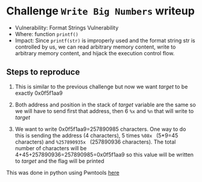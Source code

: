 # Challenge `Write Big Numbers` writeup

- Vulnerability: Format Strings Vulnerability
- Where: function `printf()`
- Impact: Since `printf(str)` is improperly used and the format string str is controlled by us, we can read arbitrary memory content, write to arbitrary memory content, and hijack the execution control flow.


## Steps to reproduce

1. This is similar to the previous challenge but now we want *target* to be exactly 0x0f5f1aa9

2. Both address and position in the stack of *target* variable are the same so we will have to send first that address, then 6 `%x` and `%n` that will write to *target*

3. We want to write 0x0f5f1aa9=257890985 characters. One way to do this is sending the address (4 characters), 5 times `%08x ` (5\*9=45 characters) and `%257890935x ` (257890936 characters). The total number of characters will be 4+45+257890936=257890985=0x0f5f1aa9 so this value will be written to *target* and the flag will be printed

This was done in python using Pwntools [here](https://gitlab.rnl.tecnico.ulisboa.pt/ssof2223/writeups/ist193342/-/blob/master/lab7/write_big_number.py)




